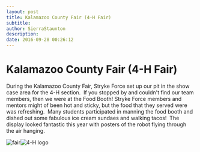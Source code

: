 ```yaml
---
layout: post
title: Kalamazoo County Fair (4-H Fair)
subtitle:
author: SierraStaunton
description:
date: 2016-09-28 00:26:12
---
```


# Kalamazoo County Fair (4-H Fair)

During the Kalamazoo County Fair, Stryke Force set up our pit in the show case area for the 4-H section.  If you stopped by and couldn't find our team members, then we were at the Food Booth! Stryke Force members and mentors might of been hot and sticky, but the food that they served were was refreshing.  Many students participated in manning the food booth and dished out some fabulous ice cream sundaes and walking tacos!  The display looked fantastic this year with posters of the robot flying through the air hanging.

![fair](/wp-content/uploads/2016/09/fair.png)![4-H logo](http://strykeforce.org/wp-content/uploads/2015/01/4-H-logo.jpg)
